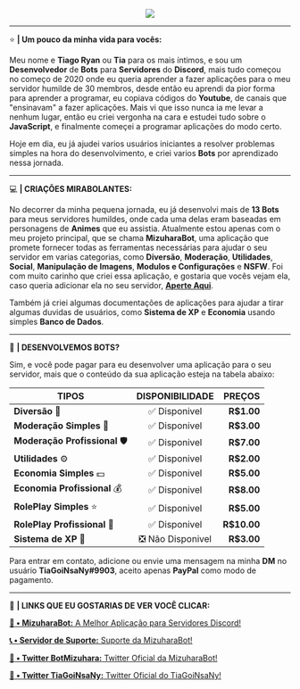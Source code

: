 <p align="center">
<img src="https://github.com/TiaGoiNsaNy/TiaGoiNsaNy/blob/main/tiagoinsanylogo.png">
<br>

---
:star: **| Um pouco da minha vida para vocês:**

Meu nome e **Tiago Ryan** ou **Tia** para os mais íntimos, e sou um **Desenvolvedor** de **Bots** para **Servidores** do **Discord**, mais tudo começou no começo de 2020 onde eu queria aprender a fazer aplicações para o meu servidor humilde de 30 membros, desde então eu aprendi da pior forma para aprender a programar, eu copiava códigos do **Youtube**, de canais que "ensinavam" a fazer aplicações. Mais vi que isso nunca ia me levar a nenhum lugar, então eu criei vergonha na cara e estudei tudo sobre o **JavaScript**, e finalmente começei a programar aplicações do modo certo.

Hoje em dia, eu já ajudei varios usuários iniciantes a resolver problemas simples na hora do desenvolvimento, e criei varios **Bots** por aprendizado nessa jornada.

---

:computer: **| CRIAÇÕES MIRABOLANTES:**

No decorrer da minha pequena jornada, eu já desenvolvi mais de **13 Bots** para meus servidores humildes, onde cada uma delas eram baseadas em personagens de **Animes** que eu assistia. Atualmente estou apenas com o meu projeto principal, que se chama **MizuharaBot**, uma aplicação que promete fornecer todas as ferramentas necessárias para ajudar o seu servidor em varias categorias, como **Diversão**, **Moderação**, **Utilidades**, **Social**, **Manipulação de Imagens**, **Modulos e Configurações** e **NSFW**. Foi com muito carinho que criei essa aplicação, e gostaria que vocês vejam ela, caso queria adicionar ela no seu servidor, [**Aperte Aqui**](https://discord.com/oauth2/authorize?client_id=694270851008167976&permissions=8&scope=bot%20applications.commands).

Também já criei algumas documentações de aplicações para ajudar a tirar algumas duvidas de usuários, como **Sistema de XP** e **Economia** usando simples **Banco de Dados**.

---
:robot: **| DESENVOLVEMOS BOTS?**

Sim, e você pode pagar para eu desenvolver uma aplicação para o seu servidor, mais que o conteúdo da sua aplicação esteja na tabela abaixo:

| **TIPOS** | **DISPONIBILIDADE** | **PREÇOS** |
|-------|:--------------:|-------:|
| **Diversão** :rofl: | :white_check_mark: Disponivel | **R$1.00**|
| **Moderação Simples** :police_officer: | :white_check_mark: Disponivel | **R$3.00**|
| **Moderação Profissional** :shield: | :white_check_mark: Disponivel | **R$7.00**|
| **Utilidades** :gear: | :white_check_mark: Disponivel | **R$2.00**|
| **Economia Simples** :dollar: | :white_check_mark: Disponivel | **R$5.00**|
| **Economia Profissional** :moneybag: | :white_check_mark: Disponivel | **R$8.00**|
| **RolePlay Simples** :star: | :white_check_mark: Disponivel | **R$5.00**|
| **RolePlay Profissional** :star2: | :white_check_mark: Disponivel | **R$10.00**|
| **Sistema de XP** :trident: | :negative_squared_cross_mark: Não Disponivel | **R$3.00**|

Para entrar em contato, adicione ou envie uma mensagem na minha **DM** no usuário **TiaGoiNsaNy#9903**, aceito apenas **PayPal** como modo de pagamento.

---

:link: **| LINKS QUE EU GOSTARIAS DE VER VOCÊ CLICAR:**

[**:gem: • MizuharaBot:** A Melhor Aplicação para Servidores Discord!](https://www.mizuhara.tk/)

[**:telephone_receiver: • Servidor de Suporte:** Suporte da MizuharaBot!](https://discord.gg/v2j2jNK3wa)

[**:purple_heart: • Twitter BotMizuhara:** Twitter Oficial da MizuharaBot!](https://twitter.com/BotMizuhara)

[**:wrench: • Twitter TiaGoiNsaNy:** Twitter Oficial do TiaGoiNsaNy!](https://twitter.com/TiaGoiNsaNy)
